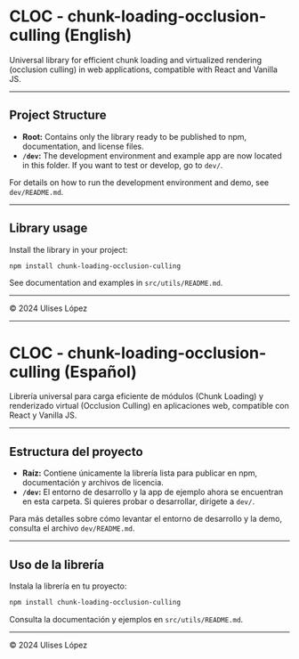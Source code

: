 # CLOC - chunk-loading-occlusion-culling (English)

Universal library for efficient chunk loading and virtualized rendering (occlusion culling) in web applications, compatible with React and Vanilla JS.

---

## Project Structure

- **Root:** Contains only the library ready to be published to npm, documentation, and license files.
- **`/dev`:** The development environment and example app are now located in this folder. If you want to test or develop, go to `dev/`.

For details on how to run the development environment and demo, see `dev/README.md`.

---

## Library usage

Install the library in your project:
```sh
npm install chunk-loading-occlusion-culling
```

See documentation and examples in `src/utils/README.md`.

---

© 2024 Ulises López

---

# CLOC - chunk-loading-occlusion-culling (Español)

Librería universal para carga eficiente de módulos (Chunk Loading) y renderizado virtual (Occlusion Culling) en aplicaciones web, compatible con React y Vanilla JS.

---

## Estructura del proyecto

- **Raíz:** Contiene únicamente la librería lista para publicar en npm, documentación y archivos de licencia.
- **`/dev`:** El entorno de desarrollo y la app de ejemplo ahora se encuentran en esta carpeta. Si quieres probar o desarrollar, dirígete a `dev/`.

Para más detalles sobre cómo levantar el entorno de desarrollo y la demo, consulta el archivo `dev/README.md`.

---

## Uso de la librería

Instala la librería en tu proyecto:
```sh
npm install chunk-loading-occlusion-culling
```

Consulta la documentación y ejemplos en `src/utils/README.md`.

---

© 2024 Ulises López
